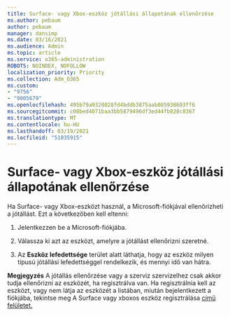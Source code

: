 ```yaml
---
title: Surface- vagy Xbox-eszköz jótállási állapotának ellenőrzése
ms.author: pebaum
author: pebaum
manager: dansimp
ms.date: 03/16/2021
ms.audience: Admin
ms.topic: article
ms.service: o365-administration
ROBOTS: NOINDEX, NOFOLLOW
localization_priority: Priority
ms.collection: Adm_O365
ms.custom:
- "9756"
- "9005679"
ms.openlocfilehash: 495b79a9328028fd4bddb3875aab085938603ff6
ms.sourcegitcommit: c08bed4071baa3bb5879496df3ed44fb828c8367
ms.translationtype: MT
ms.contentlocale: hu-HU
ms.lasthandoff: 03/19/2021
ms.locfileid: "51035915"
---
```

# <a name="check-the-warranty-status-for-a-surface-or-xbox-device"></a>Surface- vagy Xbox-eszköz jótállási állapotának ellenőrzése

Ha Surface- vagy Xbox-eszközt használ, a Microsoft-fiókjával ellenőrizheti a jótállást. Ezt a következőben kell eltenni:

1. Jelentkezzen be a Microsoft-fiókjába. 

1. Válassza ki azt az eszközt, amelyre a jótállást ellenőrizni szeretné.

1. Az **Eszköz lefedettsége** terület alatt láthatja, hogy az eszköz milyen típusú jótállási lefedettséggel rendelkezik, és mennyi idő van hátra.

**Megjegyzés** A jótállás ellenőrzése vagy a szerviz szervizelhez csak akkor tudja ellenőrizni az eszközét, ha regisztrálva van. Ha regisztrálnia kell az eszközt, vagy nem látja az eszközét a listában, miután bejelentkezett a fiókjába, tekintse meg A Surface vagy xboxos eszköz regisztrálása [című felületet.](https://support.microsoft.com/surface/register-your-surface-or-xbox-fd7d73f8-b0e6-c9fa-e83b-0b64652e2376)
